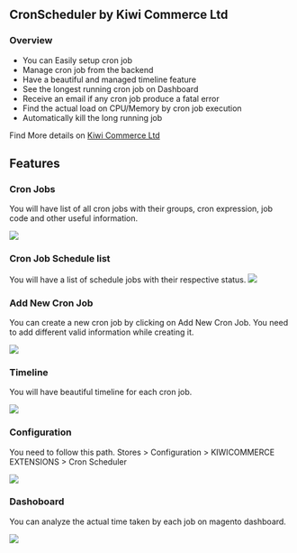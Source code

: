 ## CronScheduler by Kiwi Commerce Ltd

### Overview
- You can Easily setup cron job
- Manage cron job from the backend
- Have a beautiful and managed timeline feature
- See the longest running cron job on Dashboard
- Receive an email if any cron job produce a fatal error
- Find the actual load on CPU/Memory by cron job execution
- Automatically kill the long running job

Find More details on <a href="https://kiwicommerce.co.uk/extensions/magento2-cron-scheduler/">Kiwi Commerce Ltd</a>

## Features

### Cron Jobs

You will have list of all cron jobs with their groups, cron expression, job code and other useful information.

<img src="https://kiwicommerce.co.uk/wp-content/uploads/2018/05/cronjob.png"/><br/>

### Cron Job Schedule list

You will have a list of schedule jobs with their respective status.
<img src="https://kiwicommerce.co.uk/wp-content/uploads/2018/05/schedule-list.png"/><br/>

### Add New Cron Job

You can create a new cron job by clicking on Add New Cron Job. You need to add different valid information while creating it.

<img src="https://kiwicommerce.co.uk/wp-content/uploads/2018/05/addnewcronjob.png"/> <br/>

### Timeline

You will have beautiful timeline for each cron job.

<img src="https://kiwicommerce.co.uk/wp-content/uploads/2018/05/timeline.png"/> <br/>

### Configuration

You need to follow this path. Stores > Configuration > KIWICOMMERCE EXTENSIONS > Cron Scheduler

<img src="https://kiwicommerce.co.uk/wp-content/uploads/2018/05/Configuration_cronscheduler.png"/> <br/>

### Dashoboard

You can analyze the actual time taken by each job on magento dashboard.

<img src="https://kiwicommerce.co.uk/wp-content/uploads/2018/05/cronscheduler_dashboard.png"/> <br/>

